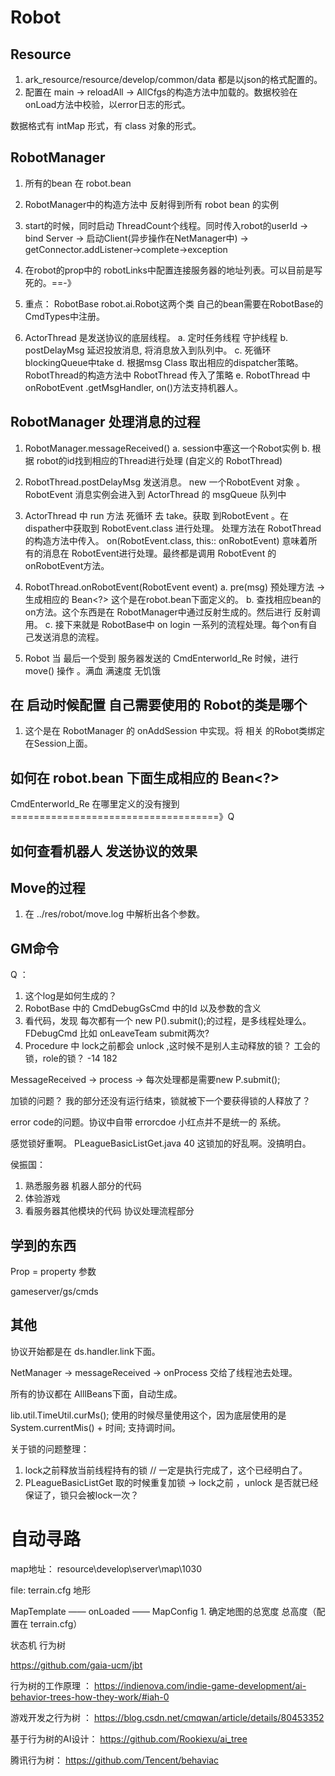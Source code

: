 
# Robot
## Resource 



1. ark_resource/resource/develop/common/data 都是以json的格式配置的。
2. 配置在 main -> reloadAll -> AllCfgs的构造方法中加载的。数据校验在 onLoad方法中校验，以error日志的形式。

数据格式有 intMap 形式，有 class 对象的形式。

## RobotManager

1. 所有的bean 在 robot.bean
2. RobotManager中的构造方法中 反射得到所有 robot bean 的实例
3. start的时候，同时启动 ThreadCount个线程。同时传入robot的userId -> bind Server -> 启动Client(异步操作在NetManager中) -> getConnector.addListener->complete->exception
4. 在robot的prop中的 robotLinks中配置连接服务器的地址列表。可以目前是写死的。==-》
5. 重点： RobotBase robot.ai.Robot这两个类
          自己的bean需要在RobotBase的CmdTypes中注册。

6. ActorThread 是发送协议的底层线程。
        a. 定时任务线程 守护线程
        b. postDelayMsg 延迟投放消息, 将消息放入到队列中。
        c. 死循环 blockingQueue中take
        d. 根据msg Class 取出相应的dispatcher策略。RobotThread的构造方法中 RobotThread 传入了策略
        e. RobotThread 中 onRobotEvent .getMsgHandler, on()方法支持机器人。


## RobotManager 处理消息的过程

1. RobotManager.messageReceived()
        a. session中塞这一个Robot实例
        b. 根据 robot的id找到相应的Thread进行处理 (自定义的 RobotThread)
2.  RobotThread.postDelayMsg 发送消息。 new 一个RobotEvent 对象 。RobotEvent 消息实例会进入到 ActorThread 的 msgQueue 队列中
3. ActorThread 中 run 方法 死循环 去 take。获取 到RobotEvent 。在dispather中获取到 RobotEvent.class 进行处理。 处理方法在 RobotThread 
   的构造方法中传入。 on(RobotEvent.class, this:: onRobotEvent) 意味着所有的消息在 RobotEvent进行处理。最终都是调用 RobotEvent 的 onRobotEvent方法。
4. RobotThread.onRobotEvent(RobotEvent event) 
        a. pre(msg) 预处理方法 -> 生成相应的 Bean<?> 这个是在robot.bean下面定义的。
        b. 查找相应bean的on方法。这个东西是在 RobotManager中通过反射生成的。然后进行 反射调用。
        c. 接下来就是 RobotBase中 on login 一系列的流程处理。每个on有自己发送消息的流程。
        
5. Robot 当 最后一个受到 服务器发送的 CmdEnterworld_Re 时候，进行move() 操作 。满血 满速度 无饥饿


## 在 启动时候配置 自己需要使用的 Robot的类是哪个
1. 这个是在 RobotManager 的 onAddSession 中实现。将 相关 的Robot类绑定在Session上面。


## 如何在 robot.bean 下面生成相应的 Bean<?>

CmdEnterworld_Re 在哪里定义的没有搜到 ====================================》Q


## 如何查看机器人 发送协议的效果

  





## Move的过程

1. 在 ../res/robot/move.log 中解析出各个参数。



## GM命令



Q ：

1. 这个log是如何生成的？
2. RobotBase 中的 CmdDebugGsCmd 中的Id 以及参数的含义
3. 看代码，发现 每次都有一个 new P().submit();的过程，是多线程处理么。 FDebugCmd 比如 onLeaveTeam submit两次?
4. Procedure 中 lock之前都会 unlock ,这时候不是别人主动释放的锁？ 工会的锁，role的锁？
-14 182


MessageReceived -> process -> 每次处理都是需要new P.submit(); 

加锁的问题？ 我的部分还没有运行结束，锁就被下一个要获得锁的人释放了？

error code的问题。协议中自带 errorcdoe
小红点并不是统一的 系统。

感觉锁好重啊。 PLeagueBasicListGet.java 40 这锁加的好乱啊。没搞明白。

侯振国：
1. 熟悉服务器 机器人部分的代码
2. 体验游戏
3. 看服务器其他模块的代码 协议处理流程部分


## 学到的东西 

Prop = property 参数 

gameserver/gs/cmds


## 其他

协议开始都是在 ds.handler.link下面。

NetManager -> messageReceived -> onProcess 交给了线程池去处理。

所有的协议都在 AlllBeans下面，自动生成。

lib.util.TimeUtil.curMs(); 使用的时候尽量使用这个，因为底层使用的是 System.currentMis() + 时间; 支持调时间。

关于锁的问题整理：
1. lock之前释放当前线程持有的锁 // 一定是执行完成了，这个已经明白了。
2. PLeagueBasicListGet 取的时候重复加锁 -> lock之前 ，unlock 是否就已经保证了，锁只会被lock一次？

# 自动寻路

map地址： resource\develop\server\map\1030

file: terrain.cfg 地形

MapTemplate
        —— onLoaded
                —— MapConfig
                        1. 确定地图的总宽度 总高度（配置在 terrain.cfg）



状态机 行为树


https://github.com/gaia-ucm/jbt

行为树的工作原理 ： https://indienova.com/indie-game-development/ai-behavior-trees-how-they-work/#iah-0

游戏开发之行为树 ： https://blog.csdn.net/cmqwan/article/details/80453352

基于行为树的AI设计： https://github.com/Rookiexu/ai_tree

腾讯行为树： https://github.com/Tencent/behaviac
